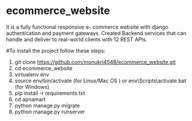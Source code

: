 # ecommerce_website
It is a fully functional responsive e- commerce website with django authentication and payment gateways. Created Backend services that can handle and deliver to real-world clients with 12 REST APIs.


#To install the project follow these steps:

  1. git clone https://github.com/monukri4548/ecommerce_website.git
  2. cd ecommerce_website
  3. virtualenv env
  4. source env/bin/activate (for Linux/Mac OS ) or env\Scripts\activate.bat (for Windows)
  5. pip install -r requirements.txt
  6. cd apnamart
  7. python manage.py migrate
  8. python manage.py runserver
